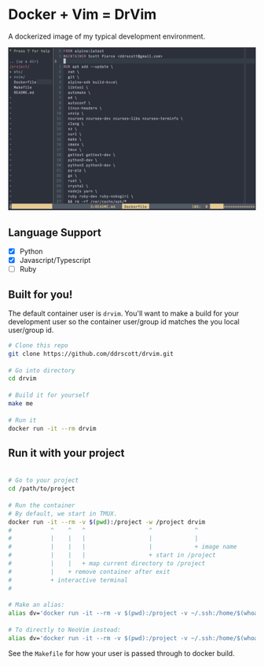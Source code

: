 # Docker + Vim = DrVim

A dockerized image of my typical development environment.

<img src="drvim-screen.png" alt="screenshot" />

## Language Support
- [x] Python
- [x] Javascript/Typescript
- [ ] Ruby

## Built for you!

The default container user is `drvim`.
You'll want to make a build for your development user so the container user/group id matches the you
local user/group id.

```sh
# Clone this repo
git clone https://github.com/ddrscott/drvim.git

# Go into directory
cd drvim

# Build it for yourself
make me

# Run it
docker run -it --rm drvim
```

## Run it with your project
```sh

# Go to your project
cd /path/to/project

# Run the container
# By default, we start in TMUX.
docker run -it --rm -v $(pwd):/project -w /project drvim
#           ^    ^   ^                  ^            ^
#           |    |   |                  |            |
#           |    |   |                  |            + image name
#           |    |   |                  + start in /project
#           |    |   + map current directory to /project
#           |    + remove container after exit
#           + interactive terminal
#          

# Make an alias:
alias dv='docker run -it --rm -v $(pwd):/project -v ~/.ssh:/home/$(whoami)/.ssh -w /project drvim'

# To directly to NeoVim instead:
alias dv='docker run -it --rm -v $(pwd):/project -v ~/.ssh:/home/$(whoami)/.ssh -w /project drvim zsh -il -c nvim'
```

See the `Makefile` for how your user is passed through to docker build.
